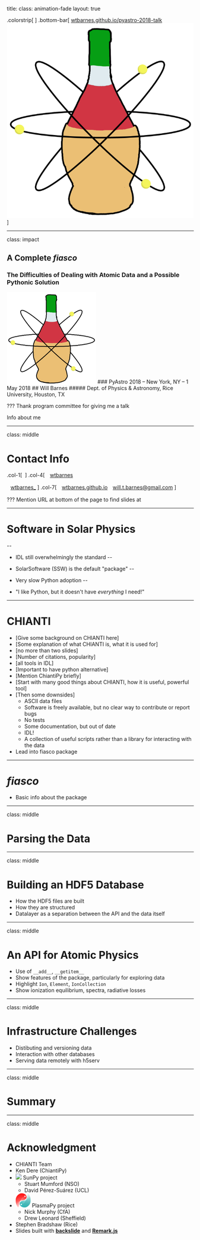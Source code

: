 title:
class: animation-fade
layout: true

<!-- This slide will serve as the base layout for all your slides -->
.colorstrip[
]
.bottom-bar[
    <a href="https://wtbarnes.github.io/#">
    wtbarnes.github.io/pyastro-2018-talk
    </a>
    <img src="img/fiasco-logo.png" class="school-logo">
]

---

class: impact
## A Complete *fiasco* 
### The Difficulties of Dealing with Atomic Data and a Possible Pythonic Solution
<img src="img/fiasco-logo.png" height="250px" style="vertical-align:bottom">
### PyAstro 2018 &ndash; New York, NY &ndash; 1 May 2018
## Will Barnes
##### Dept. of Physics & Astronomy, Rice University, Houston, TX 

???
Thank program committee for giving me a talk

Info about me

---
class: middle

# Contact Info
.col-1[
  &zwnj;
]
.col-4[
<a href="https://github.com/wtbarnes">
<i class="fa fa-github-alt fa-3x" aria-hidden="true" style="vertical-align:middle; padding-right:10px;"></i>wtbarnes</a>

<a href="https://twitter.com/wtbarnes_">
<i class="fa fa-twitter fa-3x" aria-hidden="true" style="vertical-align:middle; padding-right:10px;"></i>
wtbarnes_</a>
]
.col-7[
<a href="http://wtbarnes.github.io/">
<i class="fa fa-globe fa-3x" aria-hidden="true" style="vertical-align:middle; padding-right:10px;"></i>wtbarnes.github.io</a>

<a href="mailto:will.t.barnes@gmail.com">
<i class="fa fa-envelope fa-3x" aria-hidden="true" style="vertical-align:middle; padding-right:10px;"></i>will.t.barnes@gmail.com</a>
]

???
Mention URL at bottom of the page to find slides at

---

# Software in Solar Physics

--

* IDL still overwhelmingly the standard
--

* SolarSoftware (SSW) is the default "package"
--

* Very slow Python adoption
--

* "I like Python, but it doesn't have *everything* I need!"

---
# CHIANTI

* [Give some background on CHIANTI here]
* [Some explanation of what CHIANTI is, what it is used for]
* [no more than two slides]
* [Number of citations, popularity]
* [all tools in IDL]
* [Important to have python alternative]
* [Mention ChiantiPy briefly]
* [Start with many good things about CHIANTI, how it is useful, powerful tool]
* [Then some downsides]
  * ASCII data files
  * Software is freely available, but no clear way to contribute or report bugs
  * No tests
  * Some documentation, but out of date
  * IDL!
  * A collection of useful scripts rather than a library for interacting with the data
* Lead into fiasco package

---

# *fiasco*
* Basic info about the package

---
class: middle

# Parsing the Data

---
class: middle

# Building an HDF5 Database
* How the HDF5 files are built
* How they are structured
* Datalayer as a separation between the API and the data itself

---
class: middle

# An API for Atomic Physics
* Use of `__add__`, `__getitem__`
* Show features of the package, particularly for exploring data
* Highlight `Ion`, `Element`, `IonCollection`
* Show ionization equilibrium, spectra, radiative losses

---
class: middle

# Infrastructure Challenges
* Distibuting and versioning data
* Interaction with other databases
* Serving data remotely with h5serv

---
class: middle

# Summary

---
class: middle

# Acknowledgment

* CHIANTI Team
* Ken Dere (ChiantiPy)
* <img src="https://github.com/sunpy/sunpy-logo/blob/master/generated/sunpy_icon.png?raw=true" width="60px"> SunPy project
  * Stuart Mumford (NSO)
  * David Pérez-Suárez (UCL)
* <img src="https://github.com/PlasmaPy/PlasmaPy-logo/blob/master/exports/graphic.png?raw=true" width="40px"> PlasmaPy project
  * Nick Murphy (CfA)
  * Drew Leonard (Sheffield)
* Stephen Bradshaw (Rice)
* Slides built with [**backslide**](https://github.com/sinedied/backslide) and [**Remark.js**](https://github.com/gnab/remark)
